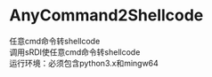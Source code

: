 # AnyCommand2Shellcode
任意cmd命令转shellcode
<br/>
调用sRDI使任意cmd命令转shellcode
<br/>
运行环境：必须包含python3.x和mingw64
